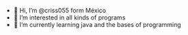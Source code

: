 - 👋 Hi, I’m @criss055 form México
- 👀 I’m interested in all kinds of programs
- 🌱 I’m currently learning java and the bases of programming

<!---
criss055/criss055 is a ✨ special ✨ repository because its `README.md` (this file) appears on your GitHub profile.
You can click the Preview link to take a look at your changes.
--->
